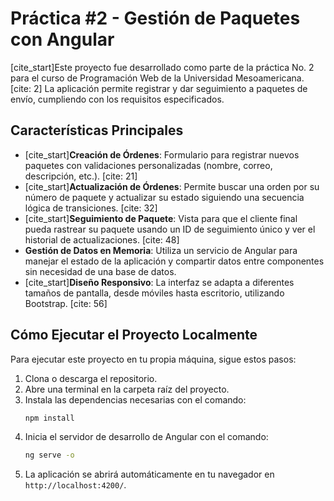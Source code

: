 # Práctica #2 - Gestión de Paquetes con Angular

[cite_start]Este proyecto fue desarrollado como parte de la práctica No. 2 para el curso de Programación Web de la Universidad Mesoamericana. [cite: 2] La aplicación permite registrar y dar seguimiento a paquetes de envío, cumpliendo con los requisitos especificados.

##  Características Principales

* [cite_start]**Creación de Órdenes**: Formulario para registrar nuevos paquetes con validaciones personalizadas (nombre, correo, descripción, etc.). [cite: 21]
* [cite_start]**Actualización de Órdenes**: Permite buscar una orden por su número de paquete y actualizar su estado siguiendo una secuencia lógica de transiciones. [cite: 32]
* [cite_start]**Seguimiento de Paquete**: Vista para que el cliente final pueda rastrear su paquete usando un ID de seguimiento único y ver el historial de actualizaciones. [cite: 48]
* **Gestión de Datos en Memoria**: Utiliza un servicio de Angular para manejar el estado de la aplicación y compartir datos entre componentes sin necesidad de una base de datos.
* [cite_start]**Diseño Responsivo**: La interfaz se adapta a diferentes tamaños de pantalla, desde móviles hasta escritorio, utilizando Bootstrap. [cite: 56]

##  Cómo Ejecutar el Proyecto Localmente

Para ejecutar este proyecto en tu propia máquina, sigue estos pasos:

1.  Clona o descarga el repositorio.
2.  Abre una terminal en la carpeta raíz del proyecto.
3.  Instala las dependencias necesarias con el comando:
    ```bash
    npm install
    ```
4.  Inicia el servidor de desarrollo de Angular con el comando:
    ```bash
    ng serve -o
    ```
5.  La aplicación se abrirá automáticamente en tu navegador en `http://localhost:4200/`.